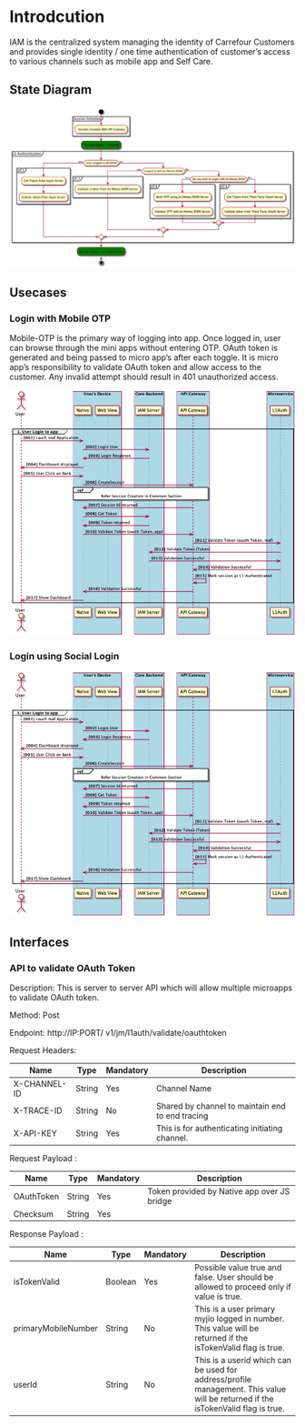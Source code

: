 # Introdcution 
IAM is the centralized system managing the identity of Carrefour Customers and provides single identity / one time authentication of customer’s access to various channels such as mobile app and Self Care.

## State Diagram
![test](./uc1activitydiag.png)


## Usecases
### Login with Mobile OTP

Mobile-OTP is the primary way of logging into app. Once logged in, user can browse through the mini apps without entering OTP. OAuth token is generated and being passed to micro app’s after each toggle. It is micro app’s responsibility to validate OAuth token and allow access to the customer. Any invalid attempt should result in 401 unauthorized access. 
 
![uc1](./mobileotp.png)

### Login using Social Login

![uc2](./mobileotp.png)

## Interfaces 
### API to validate OAuth Token

Description: This is server to server API which will allow multiple microapps to validate OAuth token.

Method: Post

Endpoint: http://IP:PORT/ v1/jm/l1auth/validate/oauthtoken 


Request Headers:

Name |  Type |  Mandatory | Description |
------ | ------ | ------ | ------ 
 X-CHANNEL-ID|  String | Yes|  Channel Name | 
 X-TRACE-ID|	String | No	| Shared by channel to maintain end to end tracing
 X-API-KEY|	String | Yes | This is for authenticating initiating channel.

Request Payload : 

Name |  Type |  Mandatory | Description |
------ | ------ | ------ | ------ 
 OAuthToken |  String | Yes|  Token provided by Native app over JS bridge | 
 Checksum |  String | Yes|   | 

Response Payload : 

Name |  Type |  Mandatory | Description |
------ | ------ | ------ | ------ 
 isTokenValid|  Boolean | Yes|  Possible value true and false. User should be allowed to proceed only if value is true. | 
 primaryMobileNumber|	String | No	| This is a user primary myjio logged in number.  This value will be returned if the isTokenValid flag is true. 
 userId|	String | No | This is a userid which can be used for address/profile management. This value will be returned if the isTokenValid flag is true.


